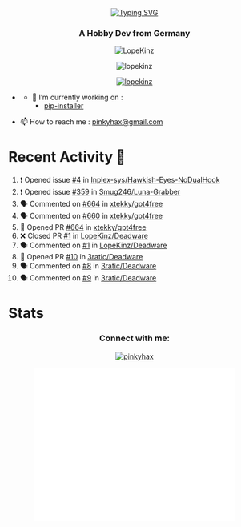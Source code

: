 <div align=center>
<a href="https://git.io/typing-svg"><img src="https://readme-typing-svg.herokuapp.com?font=Fira+Code&pause=1000&center=true&multiline=true&width=435&height=55&lines=Lopekinz;Advanced+Python+Developer" alt="Typing SVG" /></a>
</div>
<h3 align="center">A Hobby Dev from Germany</h3>

<p align="center"> <img src="https://img.shields.io/github/followers/LopeKinz?label=Follow&style=social)](https://github.com/LopeKinz" alt="LopeKinz" /> </p>
<p align="center"> <img src="https://komarev.com/ghpvc/?username=lopekinz&label=Profile%20views&color=0e75b6&style=flat" alt="lopekinz" /> </p>

<p align="center"> <a href="https://github.com/ryo-ma/github-profile-trophy"><img src="https://github-profile-trophy.vercel.app/?username=lopekinz&theme=onedark" alt="lopekinz" /></a> </p>

* - 🔭 I’m currently working on :
     * [pip-installer](https://www.github.com/LopeKinz/pip-installer)

- 📫 How to reach me : [pinkyhax@gmail.com](mailto:pinkyhax@gmail.com)

# Recent Activity 🎉
<!--START_SECTION:activity-->
1. ❗ Opened issue [#4](https://github.com/Inplex-sys/Hawkish-Eyes-NoDualHook/issues/4) in [Inplex-sys/Hawkish-Eyes-NoDualHook](https://github.com/Inplex-sys/Hawkish-Eyes-NoDualHook)
2. ❗ Opened issue [#359](https://github.com/Smug246/Luna-Grabber/issues/359) in [Smug246/Luna-Grabber](https://github.com/Smug246/Luna-Grabber)
3. 🗣 Commented on [#664](https://github.com/xtekky/gpt4free/issues/664) in [xtekky/gpt4free](https://github.com/xtekky/gpt4free)
4. 🗣 Commented on [#660](https://github.com/xtekky/gpt4free/issues/660) in [xtekky/gpt4free](https://github.com/xtekky/gpt4free)
5. 💪 Opened PR [#664](https://github.com/xtekky/gpt4free/pull/664) in [xtekky/gpt4free](https://github.com/xtekky/gpt4free)
6. ❌ Closed PR [#1](https://github.com/LopeKinz/Deadware/pull/1) in [LopeKinz/Deadware](https://github.com/LopeKinz/Deadware)
7. 🗣 Commented on [#1](https://github.com/LopeKinz/Deadware/issues/1) in [LopeKinz/Deadware](https://github.com/LopeKinz/Deadware)
8. 💪 Opened PR [#10](https://github.com/3ratic/Deadware/pull/10) in [3ratic/Deadware](https://github.com/3ratic/Deadware)
9. 🗣 Commented on [#8](https://github.com/3ratic/Deadware/issues/8) in [3ratic/Deadware](https://github.com/3ratic/Deadware)
10. 🗣 Commented on [#9](https://github.com/3ratic/Deadware/issues/9) in [3ratic/Deadware](https://github.com/3ratic/Deadware)
<!--END_SECTION:activity-->


# Stats
<h3 align="center">Connect with me:</h3>
<p align="center">
<a href="https://instagram.com/pinkyhax" target="blank"><img align="center" src="https://raw.githubusercontent.com/rahuldkjain/github-profile-readme-generator/master/src/images/icons/Social/instagram.svg" alt="pinkyhax" height="30" width="40" /></a>
</p>

<p align=center>
  <img align="center" src="/github-metrics.svg" alt="Metrics" width="400">
</p>


